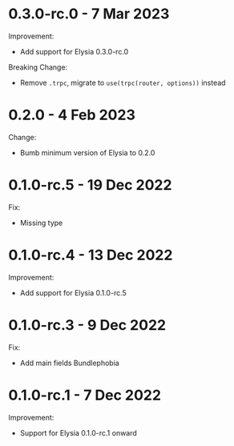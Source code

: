 # 0.3.0-rc.0 - 7 Mar 2023
Improvement:
- Add support for Elysia 0.3.0-rc.0

Breaking Change:
- Remove `.trpc`, migrate to `use(trpc(router, options))` instead

# 0.2.0 - 4 Feb 2023
Change:
- Bumb minimum version of Elysia to 0.2.0

# 0.1.0-rc.5 - 19 Dec 2022
Fix:
- Missing type

# 0.1.0-rc.4 - 13 Dec 2022
Improvement:
- Add support for Elysia 0.1.0-rc.5

# 0.1.0-rc.3 - 9 Dec 2022
Fix:
- Add main fields Bundlephobia

# 0.1.0-rc.1 - 7 Dec 2022
Improvement:
- Support for Elysia 0.1.0-rc.1 onward
